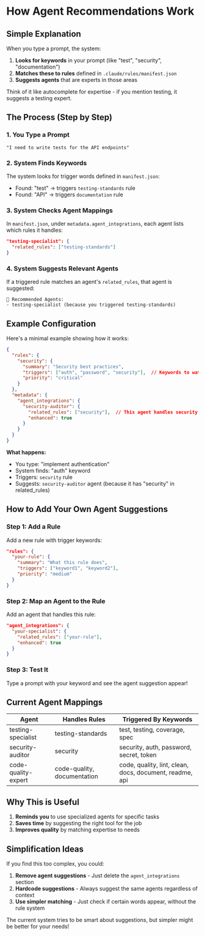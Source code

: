 # How Agent Recommendations Work

## Simple Explanation

When you type a prompt, the system:
1. **Looks for keywords** in your prompt (like "test", "security", "documentation")
2. **Matches these to rules** defined in `.claude/rules/manifest.json`
3. **Suggests agents** that are experts in those areas

Think of it like autocomplete for expertise - if you mention testing, it suggests a testing expert.

## The Process (Step by Step)

### 1. You Type a Prompt
```
"I need to write tests for the API endpoints"
```

### 2. System Finds Keywords
The system looks for trigger words defined in `manifest.json`:
- Found: "test" → triggers `testing-standards` rule
- Found: "API" → triggers `documentation` rule

### 3. System Checks Agent Mappings
In `manifest.json`, under `metadata.agent_integrations`, each agent lists which rules it handles:
```json
"testing-specialist": {
  "related_rules": ["testing-standards"]
}
```

### 4. System Suggests Relevant Agents
If a triggered rule matches an agent's `related_rules`, that agent is suggested:
```
🤖 Recommended Agents:
- testing-specialist (because you triggered testing-standards)
```

## Example Configuration

Here's a minimal example showing how it works:

```json
{
  "rules": {
    "security": {
      "summary": "Security best practices",
      "triggers": ["auth", "password", "security"],  // Keywords to watch for
      "priority": "critical"
    }
  },
  "metadata": {
    "agent_integrations": {
      "security-auditor": {
        "related_rules": ["security"],  // This agent handles security rule
        "enhanced": true
      }
    }
  }
}
```

**What happens:**
- You type: "implement authentication"
- System finds: "auth" keyword
- Triggers: `security` rule
- Suggests: `security-auditor` agent (because it has "security" in related_rules)

## How to Add Your Own Agent Suggestions

### Step 1: Add a Rule
Add a new rule with trigger keywords:
```json
"rules": {
  "your-rule": {
    "summary": "What this rule does",
    "triggers": ["keyword1", "keyword2"],
    "priority": "medium"
  }
}
```

### Step 2: Map an Agent to the Rule
Add an agent that handles this rule:
```json
"agent_integrations": {
  "your-specialist": {
    "related_rules": ["your-rule"],
    "enhanced": true
  }
}
```

### Step 3: Test It
Type a prompt with your keyword and see the agent suggestion appear!

## Current Agent Mappings

| Agent | Handles Rules | Triggered By Keywords |
|-------|--------------|----------------------|
| testing-specialist | testing-standards | test, testing, coverage, spec |
| security-auditor | security | security, auth, password, secret, token |
| code-quality-expert | code-quality, documentation | code, quality, lint, clean, docs, document, readme, api |

## Why This is Useful

1. **Reminds you** to use specialized agents for specific tasks
2. **Saves time** by suggesting the right tool for the job
3. **Improves quality** by matching expertise to needs

## Simplification Ideas

If you find this too complex, you could:
1. **Remove agent suggestions** - Just delete the `agent_integrations` section
2. **Hardcode suggestions** - Always suggest the same agents regardless of context
3. **Use simpler matching** - Just check if certain words appear, without the rule system

The current system tries to be smart about suggestions, but simpler might be better for your needs!